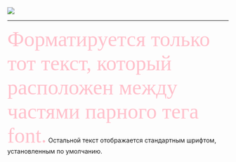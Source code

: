 <gif align="center"> 
  <img src="https://media3.giphy.com/media/ihkiOFNsjcVVTgQHLe/giphy.gif?cid=ecf05e47yrm0r02nk193ekbiaww2cqabl515isyqb9rng6bk&rid=giphy.gif&ct=g" />
</gif>

---

<tex>
<font size="7" color="ffc0cb" face="Times New Roman">Форматируется только тот текст, который расположен между частями парного тега font.</font>
Остальной текст отображается стандартным шрифтом, установленным по умолчанию.
</tex>
